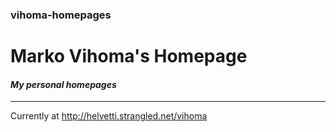 ### vihoma-homepages
# Marko Vihoma's Homepage
#### *My personal homepages*
---
Currently at
<a href="http://helvetti.strangled.net/vihoma" target="_blank">
http://helvetti.strangled.net/vihoma</a>
